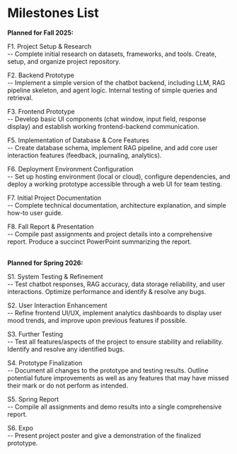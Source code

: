# Milestones List
**Planned for Fall 2025:**

F1. Project Setup & Research\
-- Complete initial research on datasets, frameworks, and tools. Create, setup, and organize project repository.
                                                  
F2. Backend Prototype\
-- Implement a simple version of the chatbot backend, including LLM, RAG pipeline skeleton, and agent logic. Internal testing of simple queries and retrieval.
 
F3. Frontend Prototype\
-- Develop basic UI components (chat window, input field, response display) and establish working frontend-backend communication.
   
F5. Implementation of Database & Core Features\
-- Create database schema, implement RAG pipeline, and add core user interaction features (feedback, journaling, analytics).

F6. Deployment Environment Configuration\
-- Set up hosting environment (local or cloud), configure dependencies, and deploy a working prototype accessible through a web UI for team testing.
    
F7. Initial Project Documentation\
-- Complete technical documentation, architecture explanation, and simple how-to user guide.

F8. Fall Report & Presentation\
-- Compile past assignments and project details into a comprehensive report. Produce a succinct PowerPoint summarizing the report.

\
**Planned for Spring 2026:**

S1. System Testing & Refinement\
-- Test chatbot responses, RAG accuracy, data storage reliability, and user interactions. Optimize performance and identify & resolve any bugs.
     
S2. User Interaction Enhancement\
-- Refine frontend UI/UX, implement analytics dashboards to display user mood trends, and improve upon previous features if possible.

S3. Further Testing\
-- Test all features/aspects of the project to ensure stability and reliability. Identify and resolve any identified bugs.

S4. Prototype Finalization\
-- Document all changes to the prototype and testing results. Outline potential future improvements as well as any features that may have missed their mark or do not perform as intended.

S5. Spring Report\
-- Compile all assignments and demo results into a single comprehensive report.

S6. Expo\
-- Present project poster and give a demonstration of the finalized prototype.


    
